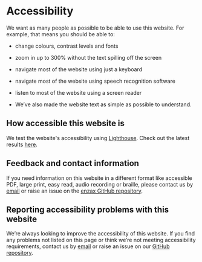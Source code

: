 # Accessibility

We want as many people as possible to be able to use this website. For example, that means you should be able to:

- change colours, contrast levels and fonts

- zoom in up to 300% without the text spilling off the screen

- navigate most of the website using just a keyboard

- navigate most of the website using speech recognition software

- listen to most of the website using a screen reader

- We’ve also made the website text as simple as possible to understand.

## How accessible this website is

We test the website's accessibility using [Lighthouse](https://developer.chrome.com/docs/lighthouse/overview/). Check out the latest results [here](https://github.com/dtu-qmcm/enzax/actions/workflows/test_docs.yml).

## Feedback and contact information

If you need information on this website in a different format like accessible
PDF, large print, easy read, audio recording or braille, please contact us by
[email](mailto:tedgro@dtu.dk) or raise an issue on the [enzax GitHub repository](https://github.com/dtu-qmcm/fluxomics_data_model/issues).

## Reporting accessibility problems with this website

We’re always looking to improve the accessibility of this website. If you find
any problems not listed on this page or think we’re not meeting accessibility
requirements, contact us by [email](mailto:tedgro@dtu.dk) or raise
an issue on our [GitHub repository](https://github.com/dtu-qmcm/fluxomics_data_model/issues).

